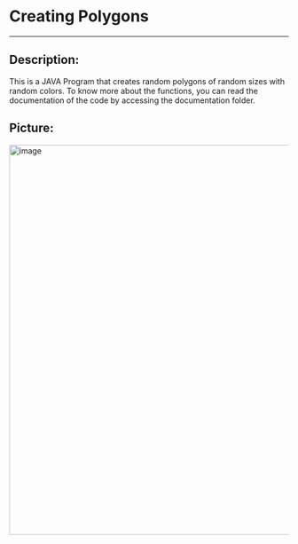 # Creating Polygons

____________________________________________________________________________________________________________________________________________________________________

## Description:

This is a JAVA Program that creates random polygons of random sizes with random colors. To know more about the functions, you can read the documentation of the code by accessing the documentation folder.

## Picture:

<img width="703" alt="image" src="https://user-images.githubusercontent.com/63158543/145807118-d2d972af-ab9e-49a9-b06b-ac1116f048cc.png">

